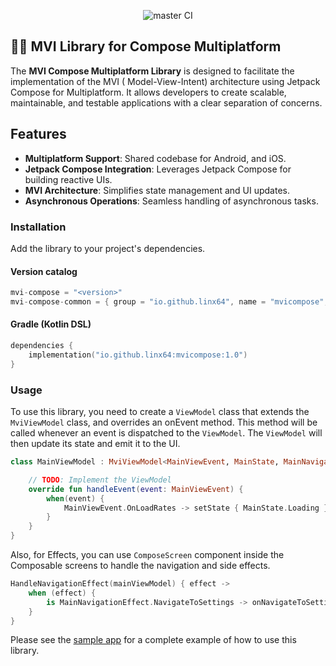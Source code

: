 <p align="center">
  <img src="https://github.com/LinX64/MVI-Library/actions/workflows/publish.yaml/badge.svg" alt="master CI">
</p>

## 🚀📘 MVI Library for Compose Multiplatform

The **MVI Compose Multiplatform Library** is designed to facilitate the implementation of the MVI (
Model-View-Intent) architecture using Jetpack Compose for Multiplatform. It allows developers to
create scalable, maintainable, and testable applications with a clear separation of concerns.

## Features

- **Multiplatform Support**: Shared codebase for Android, and iOS.
- **Jetpack Compose Integration**: Leverages Jetpack Compose for building reactive UIs.
- **MVI Architecture**: Simplifies state management and UI updates.
- **Asynchronous Operations**: Seamless handling of asynchronous tasks.

### Installation

Add the library to your project's dependencies.

#### Version catalog

```kotlin
mvi-compose = "<version>"
mvi-compose-common = { group = "io.github.linx64", name = "mvicompose", version.ref = "mvi-compose" }
```

#### Gradle (Kotlin DSL)

```kotlin
dependencies {
    implementation("io.github.linx64:mvicompose:1.0")
}
```

### Usage

To use this library, you need to create a `ViewModel` class that extends the `MviViewModel` class,
and overrides an onEvent method. This method will be called whenever an event is dispatched to the
`ViewModel`. The `ViewModel` will then update its state and emit it to the UI.

```kotlin
class MainViewModel : MviViewModel<MainViewEvent, MainState, MainNavigationEffect>(MainState.Loading) {

    // TODO: Implement the ViewModel
    override fun handleEvent(event: MainViewEvent) {
        when(event) {
            MainViewEvent.OnLoadRates -> setState { MainState.Loading }
        }
    }
}
```
Also, for Effects, you can use `ComposeScreen` component inside the Composable screens to handle the navigation and side effects.

```kotlin
HandleNavigationEffect(mainViewModel) { effect ->
    when (effect) {
        is MainNavigationEffect.NavigateToSettings -> onNavigateToSettings()
    }
}
```

Please see the [sample app](https://github.com/LinX64/MVI-Library/tree/develop/sample) for a complete example of how to use this library.
